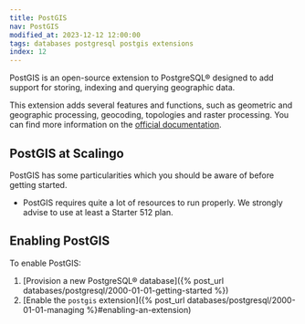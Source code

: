 ```yaml
---
title: PostGIS
nav: PostGIS
modified_at: 2023-12-12 12:00:00
tags: databases postgresql postgis extensions
index: 12
---
```



PostGIS is an open-source extension to PostgreSQL® designed to add support for
storing, indexing and querying geographic data.

This extension adds several features and functions, such as geometric and
geographic processing, geocoding, topologies and raster processing. You can find
more information on the [official documentation](https://postgis.net/documentation/).

## PostGIS at Scalingo

PostGIS has some particularities which you should be aware of before getting
started.

- PostGIS requires quite a lot of resources to run properly. We strongly advise
  to use at least a Starter 512 plan.

## Enabling PostGIS

To enable PostGIS:
1. [Provision a new PostgreSQL® database]({% post_url databases/postgresql/2000-01-01-getting-started %})
2. [Enable the `postgis` extension]({% post_url databases/postgresql/2000-01-01-managing %}#enabling-an-extension)
